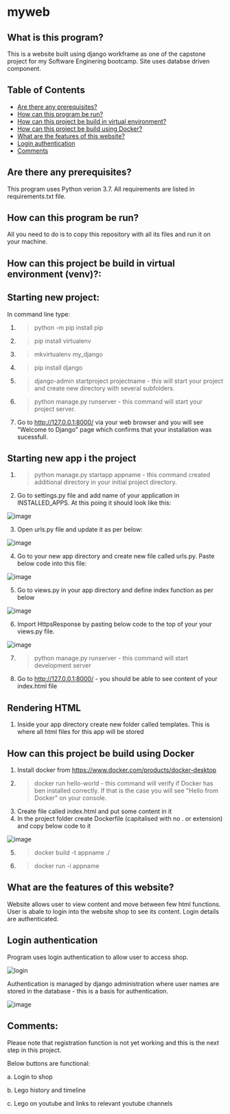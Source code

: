 # myweb

## What is this program?

This is a website built using django workframe as one of the capstone project for my Software Enginering bootcamp. Site uses databse driven component.

## Table of Contents

- [Are there any prerequisites?](#are-there-any-prerequisites?)
- [How can this program be run?](#how-can-this-program-be-run?)
- [How can this project be build in virtual environment?](#how-can-this-project-be-build-in-virtual-environment?)
- [How can this project be build using Docker?](#how-can-this-project-be-build-using-docker?)
- [What are the features of this website?](what-are-the-features-of-this-website?)
- [Login authentication](#login-authentication)
- [Comments](#comments)

## Are there any prerequisites?

This program uses Python verion 3.7.
All requirements are listed in requirements.txt file.

## How can this program be run?
All you need to do is to copy this repository with all its files and run it on your machine.

## How can this project be build in virtual environment (venv)?:
## Starting new project:
In command line type:
1. > python -m pip install pip
2. > pip install virtualenv
3. > mkvirtualenv my_django
4. >pip install django
5. >django-admin startproject projectname - this will start your project and create new directory with several subfolders.
6. >python manage.py runserver - this command will start your project server.
7.  Go to http://127.0.0.1:8000/ via your web browser and you will see "Welcome to Django" page which confirms that your installation was sucessfull.

## Starting new app i the project
1. >python manage.py startapp appname - this command created additional directory in your initial project directory. 

2. Go to settings.py file and add name of your application in INSTALLED_APPS. At this poing it should look like this:

![image](https://user-images.githubusercontent.com/118485184/236036168-cc3e087f-429f-42c6-8393-8ae46f566cbe.png)

3. Open urls.py file and update it as per below:

![image](https://user-images.githubusercontent.com/118485184/236036557-a9794e1e-0b6d-4631-8c88-e860d029128b.png)

4. Go to your new app directory and create new file called urls.py. Paste below code into this file:

![image](https://user-images.githubusercontent.com/118485184/236037242-468f909c-36a0-414c-a53a-0ad6c1beeed7.png)

5. Go to views.py in your app directory and define index function as per below

![image](https://user-images.githubusercontent.com/118485184/236042044-afd35bf0-035f-45d5-a764-99451a1bd2c4.png)

6. Import HttpsResponse by pasting below code to the top of your your views.py file.

![image](https://user-images.githubusercontent.com/118485184/236038911-48b31cd1-6786-488e-aa7d-d874e898182d.png)

7. >python manage.py runserver - this command will start development server

8. Go to http://127.0.0.1:8000/ - you should be able to see content of your index.html file

## Rendering HTML
1. Inside your app directory create new folder called templates. This is where all html files for this app will be stored

## How can this project be build using Docker
1. Install docker from https://www.docker.com/products/docker-desktop
2. >docker run hello-world  - this command will verify if Docker has ben installed correctly. If that is the case you will see "Hello from Docker" on your console.
3. Create file called index.html and put some content in it
4. In the project folder create Dockerfile (capitalised with no . or extension) and copy below code to it
  
  ![image](https://user-images.githubusercontent.com/118485184/236043530-d171251e-fbdc-4816-81cd-44e18704bd09.png)
  
5. >docker build -t appname ./
6. >docker run -i appname
  
## What are the features of this website?
Website allows user to view content and move between few html functions. User is abale to login into the website shop to see its content. Login details are authenticated.

## Login authentication
Program uses login authentication to allow user to access shop.

![login](https://user-images.githubusercontent.com/118485184/236028132-e7f3dc55-b326-4bff-99fb-7d6ad4d6ab09.gif)

Authentication is managed by django administration where user names are stored in the database - this is a basis for authentication.

![image](https://user-images.githubusercontent.com/118485184/236030050-84c4f053-8ddb-47de-b8be-2931139ac419.png)

## Comments:
Please note that registration function is not yet working and this is the next step in this project.

Below buttons are functional:

a. Login to shop

b. Lego history and timeline

c. Lego on youtube and links to relevant youtube channels

